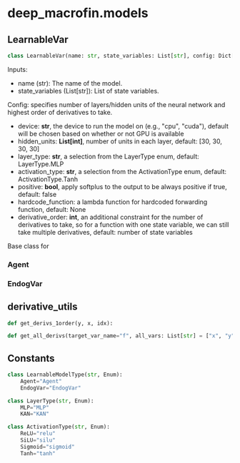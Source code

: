 # deep_macrofin.models

## LearnableVar


```py
class LearnableVar(name: str, state_variables: List[str], config: Dict[str, Any])
```
Inputs:  
- name (str): The name of the model.  
- state_variables (List[str]): List of state variables.  

Config: specifies number of layers/hidden units of the neural network and highest order of derivatives to take.  
- device: **str**, the device to run the model on (e.g., "cpu", "cuda"), default will be chosen based on whether or not GPU is available  
- hidden_units: **List[int]**, number of units in each layer, default: [30, 30, 30, 30]  
- layer_type: **str**, a selection from the LayerType enum, default: LayerType.MLP  
- activation_type: **str**, a selection from the ActivationType enum, default: ActivationType.Tanh  
- positive: **bool**, apply softplus to the output to be always positive if true, default: false  
- hardcode_function: a lambda function for hardcoded forwarding function, default: None  
- derivative_order: **int**, an additional constraint for the number of derivatives to take, so for a function with one state variable, we can still take multiple derivatives, default: number of state variables  

Base class for 

### Agent

### EndogVar


## derivative_utils

```py
def get_derivs_1order(y, x, idx):
```

```py
def get_all_derivs(target_var_name="f", all_vars: List[str] = ["x", "y", "z"], derivative_order = 2) -> Dict[str, Callable]:
```

## Constants

```py
class LearnableModelType(str, Enum):
    Agent="Agent"
    EndogVar="EndogVar"

class LayerType(str, Enum):
    MLP="MLP"
    KAN="KAN"

class ActivationType(str, Enum):
    ReLU="relu"
    SiLU="silu"
    Sigmoid="sigmoid"
    Tanh="tanh"
```
